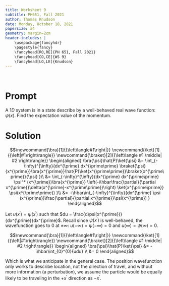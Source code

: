 ```yaml
---
title: Worksheet 9
subtitle: PH651, Fall 2021
author: Thomas Knudson
date: Monday, October 18, 2021
papersize: a4
geometry: margin=2cm
header-includes: |
    \usepackage{fancyhdr}
    \pagestyle{fancy}
    \fancyhead[RO,RE]{PH 651, Fall 2021}
    \fancyhead[CO,CE]{WS 9}
    \fancyhead[LO,LE]{Knudson}
---
```


$$\ $$

# Prompt

A $1D$ system is in a state describe by a well-behaved real wave function: $\psi(x)$. Find the expectation value of the momentum.

# Solution

$$\newcommand{\bra}[1]{{\left\langle#1\right|}}
\newcommand{\ket}[1]{{\left|#1\right\rangle}}
\newcommand{\braket}[2]{{\left\langle #1 \middle| #2 \right\rangle}}
\begin{aligned}
\bra{\psi}\hat{P}\ket{\psi} &= \int_{-\infty}^{\infty}{dx^{\prime} dx^{\prime\prime} \braket{\psi}{x^{\prime}}\bra{x^{\prime}}\hat{P}\ket{x^{\prime\prime}}\braket{x^{\prime\prime}}{\psi} }\\
&= \int_{-\infty}^{\infty}{dx^{\prime} dx^{\prime\prime} \psi^* (x^{\prime})\bra{x^{\prime}} \left(-i\hbar\frac{\partial}{\partial x^{\prime}}\delta(x^{\prime}-x^{\prime\prime})\right) \ket{x^{\prime\prime}} \psi(x^{\prime\prime}) }\\
&= -i\hbar\int_{-\infty}^{\infty}{dx^{\prime} \psi (x^{\prime})\frac{\partial}{\partial x^{\prime}}\psi(x^{\prime}) }
\end{aligned}$$

Let $u(x^{\prime}) = \psi(x^{\prime})$ such that $du = \frac{d\psi(x^{\prime})}{dx^{\prime}}dx^{\prime}$. Recall since $\psi(x^{\prime})$ is well-behaved, the wavefunction goes to $0$ at $\pm\infty$: $u(-\infty) = \psi(-\infty) = 0$ and $u(\infty) = \psi(\infty) = 0$.

$$\newcommand{\bra}[1]{{\left\langle#1\right|}}
\newcommand{\ket}[1]{{\left|#1\right\rangle}}
\newcommand{\braket}[2]{{\left\langle #1 \middle| #2 \right\rangle}}
\begin{aligned}
\bra{\psi}\hat{P}\ket{\psi} &= -i\hbar\int_{0}^{0}{udu} \\
&= 0
\end{aligned}$$

Which is what we anticipate in the general case. The position wavefunction only works to describe location, not the direction of travel, and without more information (a perturbation), we assume the particle would be equally likely to be traveling in the $+x^{\prime}$ direction as $-x^{\prime}$.
